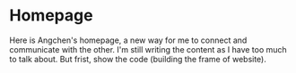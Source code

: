 # Homepage
Here is Angchen's homepage, a new way for me to connect and communicate with the other. 
I'm still writing the content as I have too much to talk about. 
But frist, show the code (building the frame of website). 

